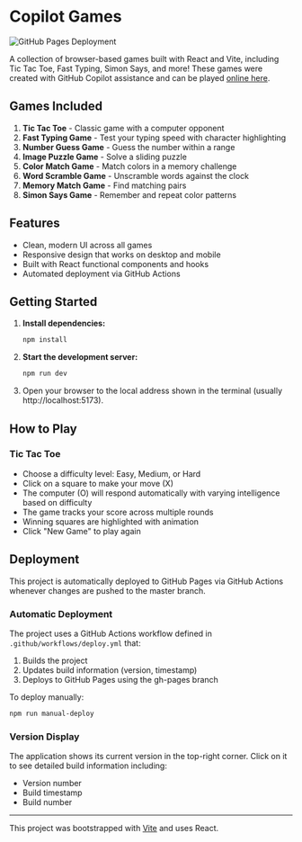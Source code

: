 # Copilot Games

![GitHub Pages Deployment](https://github.com/kgptapps/gptgames/actions/workflows/deploy.yml/badge.svg)

A collection of browser-based games built with React and Vite, including Tic Tac Toe, Fast Typing, Simon Says, and more! These games were created with GitHub Copilot assistance and can be played [online here](https://kgptapps.github.io/gptgames/?v=0.1.0).

## Games Included

1. **Tic Tac Toe** - Classic game with a computer opponent
2. **Fast Typing Game** - Test your typing speed with character highlighting
3. **Number Guess Game** - Guess the number within a range
4. **Image Puzzle Game** - Solve a sliding puzzle
5. **Color Match Game** - Match colors in a memory challenge
6. **Word Scramble Game** - Unscramble words against the clock
7. **Memory Match Game** - Find matching pairs
8. **Simon Says Game** - Remember and repeat color patterns

## Features
- Clean, modern UI across all games
- Responsive design that works on desktop and mobile
- Built with React functional components and hooks
- Automated deployment via GitHub Actions

## Getting Started

1. **Install dependencies:**
   ```bash
   npm install
   ```
2. **Start the development server:**
   ```bash
   npm run dev
   ```
3. Open your browser to the local address shown in the terminal (usually http://localhost:5173).

## How to Play

### Tic Tac Toe
- Choose a difficulty level: Easy, Medium, or Hard
- Click on a square to make your move (X)
- The computer (O) will respond automatically with varying intelligence based on difficulty
- The game tracks your score across multiple rounds
- Winning squares are highlighted with animation
- Click "New Game" to play again

## Deployment

This project is automatically deployed to GitHub Pages via GitHub Actions whenever changes are pushed to the master branch.

### Automatic Deployment
The project uses a GitHub Actions workflow defined in `.github/workflows/deploy.yml` that:
1. Builds the project
2. Updates build information (version, timestamp)
3. Deploys to GitHub Pages using the gh-pages branch

To deploy manually:
```bash
npm run manual-deploy
```

### Version Display
The application shows its current version in the top-right corner. Click on it to see detailed build information including:
- Version number
- Build timestamp
- Build number

---

This project was bootstrapped with [Vite](https://vitejs.dev/) and uses React.
